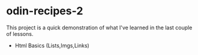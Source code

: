 # odin-recipes-2
This project is a quick demonstration of what I've learned in the last couple of lessons.
- Html Basics (Lists,Imgs,Links)